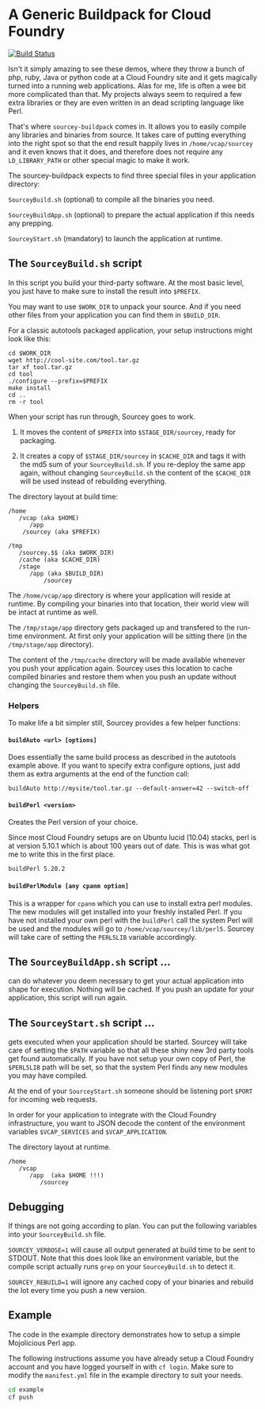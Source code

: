 # A Generic Buildpack for Cloud Foundry

[![Build Status](https://travis-ci.org/oetiker/sourcey-buildpack.svg)](https://travis-ci.org/oetiker/sourcey-buildpack)

Isn't it simply amazing to see these demos, where they throw a bunch of php,
ruby, Java or python code at a Cloud Foundry site and it gets magically
turned into a running web applications.  Alas for me, life is often a wee
bit more complicated than that.  My projects always seem to required a few
extra libraries or they are even written in an dead scripting language like
Perl.

That's where `sourcey-buildpack` comes in. It allows you to easily compile
any libraries and binaries from source.  It takes care of putting everything
into the right spot so that the end result happily lives in
`/home/vcap/sourcey` and it even knows that it does, and therefore does not
require any `LD_LIBRARY_PATH` or other special magic to make it work.

The sourcey-buildpack expects to find three special files in your application directory:

`SourceyBuild.sh` (optional) to compile all the binaries you need.

`SourceyBuildApp.sh` (optional) to prepare the actual application if this needs any prepping.

`SourceyStart.sh` (mandatory) to launch the application at runtime.

## The `SourceyBuild.sh` script

In this script you build your third-party software. At the most basic level,
you just have to make sure to install the result into `$PREFIX`.

You may want to use `$WORK_DIR` to unpack your source. And if you need other
files from your application you can find them in `$BUILD_DIR`.

For a classic autotools packaged application, your setup instructions might
look like this:

```shell
cd $WORK_DIR
wget http://cool-site.com/tool.tar.gz
tar xf tool.tar.gz
cd tool
./configure --prefix=$PREFIX
make install
cd ..
rm -r tool
```

When your script has run through, Sourcey goes to work.

1. It moves the content of `$PREFIX` into `$STAGE_DIR/sourcey`, ready for packaging.

2. It creates a copy of `$STAGE_DIR/sourcey` in `$CACHE_DIR` and tags it
   with the md5 sum of your `SourceyBuild.sh`.  If you re-deploy the same
   app again, without changing `SourceyBuild.sh` the content of the
   `$CACHE_DIR` will be used instead of rebuilding everything.


The directory layout at build time:

```
/home
   /vcap (aka $HOME)
      /app
	/sourcey (aka $PREFIX)

/tmp
   /sourcey.$$ (aka $WORK_DIR)
   /cache (aka $CACHE_DIR)
   /stage
      /app (aka $BUILD_DIR)
          /sourcey
```

The `/home/vcap/app` directory is where your application will reside at runtime. By compiling
your binaries into that location, their world view will be intact at runtime as well.

The `/tmp/stage/app` directory gets packaged up and transfered to the run-time
environment.  At first only your application will be sitting there (in the
`/tmp/stage/app` directory).

The content of the `/tmp/cache` directory will be made available whenever you
push your application again.  Sourcey uses this location to cache compiled
binaries and restore them when you push an update without changing the
`SourceyBuild.sh` file.

### Helpers

To make life a bit simpler still, Sourcey provides a few helper functions:

#### `buildAuto <url> [options]`

Does essentially the same build process as described in the autotools
example above.  If you want to specify extra configure options, just add
them as extra arguments at the end of the function call:

```shell
buildAuto http://mysite/tool.tar.gz --default-answer=42 --switch-off
```

#### `buildPerl <version>`

Creates the Perl version of your choice.

Since most Cloud Foundry setups are on Ubuntu lucid (10.04) stacks, perl is
at version 5.10.1 which is about 100 years out of date.  This is was what got
me to write this in the first place.

```sh
buildPerl 5.20.2
```

#### `buildPerlModule [any cpanm option]`

This is a wrapper for `cpanm` which you can use to install extra perl
modules.  The new modules will get installed into your freshly installed
Perl.  If you have not installed your own perl with the `buildPerl` call the
system Perl will be used and the modules will go to
`/home/vcap/sourcey/lib/perl5`.  Sourcey will take care of setting the
`PERL5LIB` variable accordingly.

## The `SourceyBuildApp.sh` script ...

can do whatever you deem necessary to get your actual
application into shape for execution.  Nothing will be cached.  If you push
an update for your application, this script will run again.


## The `SourceyStart.sh` script ...

gets executed when your application should be started. Sourcey will
take care of setting the `$PATH` variable so that all these shiny new 3rd
party tools get found automatically.  If you have not setup your own copy of
Perl, the `$PERL5LIB` path will be set, so that the system Perl finds any
new modules you may have compiled.

At the end of your `SourceyStart.sh` someone should be listening port
`$PORT` for incoming web requests.

In order for your application to integrate with the Cloud Foundry
infrastructure, you want to JSON decode the content of the environment
variables `$VCAP_SERVICES` and `$VCAP_APPLICATION`.

The directory layout at runtime.

```
/home
   /vcap
      /app  (aka $HOME !!!)
         /sourcey
```

## Debugging

If things are not going according to plan. You can put the following variables
into your `SourceyBuild.sh` file.

`SOURCEY_VERBOSE=1` will cause all output generated at build time to be sent
to STDOUT.  Note that this does look like an environment variable, but
the compile script actually runs `grep` on your `SourceyBuild.sh` to detect it.

`SOURCEY_REBUILD=1` will ignore any cached copy of your binaries and rebuild the lot
every time you push a new version.

## Example

The code in the example directory demonstrates how to setup a simple
Mojolicious Perl app.

The following instructions assume you have already setup a Cloud Foundry
account and you have logged yourself in with `cf login`. Make sure to modify
the `manifest.yml` file in the example directory to suit your needs.

```sh
cd example
cf push
```
